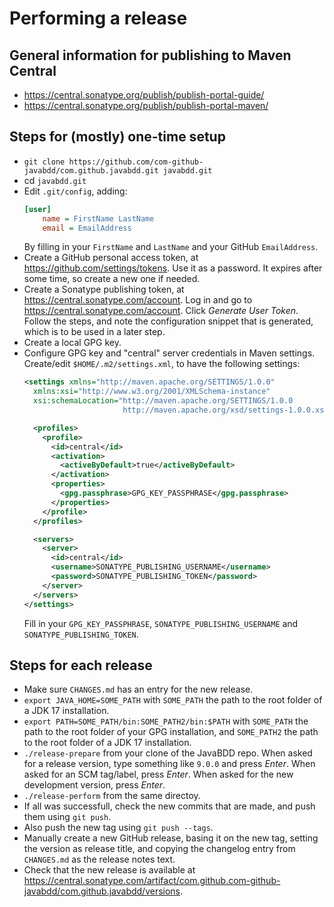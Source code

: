 # Performing a release

## General information for publishing to Maven Central

* https://central.sonatype.org/publish/publish-portal-guide/
* https://central.sonatype.org/publish/publish-portal-maven/

## Steps for (mostly) one-time setup

* `git clone https://github.com/com-github-javabdd/com.github.javabdd.git javabdd.git`
* cd `javabdd.git`
* Edit `.git/config`, adding:
  ```ini
  [user]
      name = FirstName LastName
      email = EmailAddress
  ```
  By filling in your `FirstName` and `LastName` and your GitHub `EmailAddress`.
* Create a GitHub personal access token, at https://github.com/settings/tokens.
  Use it as a password.
  It expires after some time, so create a new one if needed.
* Create a Sonatype publishing token, at https://central.sonatype.com/account.
  Log in and go to https://central.sonatype.com/account.
  Click *Generate User Token*.
  Follow the steps, and note the configuration snippet that is generated, which is to be used in a later step.
* Create a local GPG key.
* Configure GPG key and "central" server credentials in Maven settings.
  Create/edit `$HOME/.m2/settings.xml`, to have the following settings:
  ```xml
  <settings xmlns="http://maven.apache.org/SETTINGS/1.0.0"
    xmlns:xsi="http://www.w3.org/2001/XMLSchema-instance"
    xsi:schemaLocation="http://maven.apache.org/SETTINGS/1.0.0
                        http://maven.apache.org/xsd/settings-1.0.0.xsd">

    <profiles>
      <profile>
        <id>central</id>
        <activation>
          <activeByDefault>true</activeByDefault>
        </activation>
        <properties>
          <gpg.passphrase>GPG_KEY_PASSPHRASE</gpg.passphrase>
        </properties>
      </profile>
    </profiles>

    <servers>
      <server>
        <id>central</id>
        <username>SONATYPE_PUBLISHING_USERNAME</username>
        <password>SONATYPE_PUBLISHING_TOKEN</password>
      </server>
    </servers>
  </settings>
  ```
  Fill in your `GPG_KEY_PASSPHRASE`, `SONATYPE_PUBLISHING_USERNAME` and `SONATYPE_PUBLISHING_TOKEN`.

## Steps for each release

* Make sure `CHANGES.md` has an entry for the new release.
* `export JAVA_HOME=SOME_PATH` with `SOME_PATH` the path to the root folder of a JDK 17 installation.
* `export PATH=SOME_PATH/bin:SOME_PATH2/bin:$PATH` with `SOME_PATH` the path to the root folder of your GPG installation, and `SOME_PATH2` the path to the root folder of a JDK 17 installation.
* `./release-prepare` from your clone of the JavaBDD repo.
  When asked for a release version, type something like `9.0.0` and press *Enter*.
  When asked for an SCM tag/label, press *Enter*.
  When asked for the new development version, press *Enter*.
* `./release-perform` from the same directoy.
* If all was successfull, check the new commits that are made, and push them using `git push`.
* Also push the new tag using `git push --tags`.
* Manually create a new GitHub release, basing it on the new tag, setting the version as release title, and copying the changelog entry from `CHANGES.md` as the release notes text.
* Check that the new release is available at https://central.sonatype.com/artifact/com.github.com-github-javabdd/com.github.javabdd/versions.
